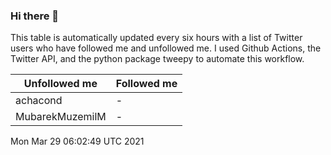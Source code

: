 ### Hi there 👋

This table is automatically updated every six hours with a list of Twitter users who have followed me and unfollowed me. I used Github Actions, the Twitter API, and the python package tweepy to automate this workflow.

| Unfollowed me |  Followed me |
| --- | --- |
|achacond|-|
|MubarekMuzemilM|-|
Mon Mar 29 06:02:49 UTC 2021
